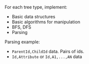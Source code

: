 For each tree type, implement:

- Basic data structures
- Basic algorithms for manipulation
- BFS, DFS
- Parsing

Parsing example:

- `ParentId,ChildId` data. Pairs of ids.
- `Id,Attribute` or `Id,A1,...,AN` data

